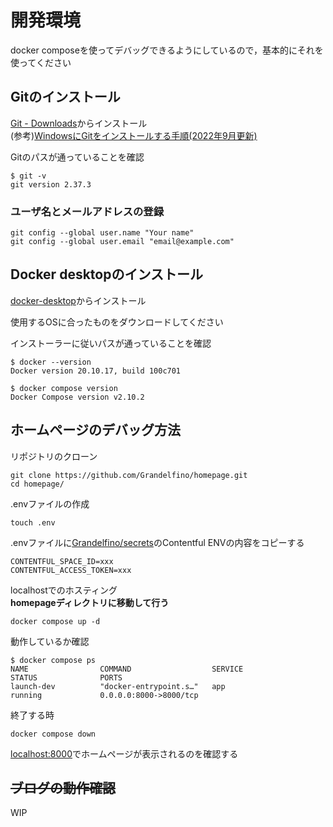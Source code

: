 # 開発環境

docker composeを使ってデバッグできるようにしているので，基本的にそれを使ってください

## Gitのインストール

[Git - Downloads](https://git-scm.com/download/)からインストール  
(参考)[WindowsにGitをインストールする手順(2022年9月更新)](https://www.curict.com/item/60/60bfe0e.html)

Gitのパスが通っていることを確認

```shell
$ git -v
git version 2.37.3
```

### ユーザ名とメールアドレスの登録

```shell
git config --global user.name "Your name"
git config --global user.email "email@example.com"
```

## Docker desktopのインストール

[docker-desktop](https://www.docker.com/products/docker-desktop)からインストール

使用するOSに合ったものをダウンロードしてください

インストーラーに従いパスが通っていることを確認

```shell
$ docker --version
Docker version 20.10.17, build 100c701
```

```shell
$ docker compose version
Docker Compose version v2.10.2
```

## ホームページのデバッグ方法

リポジトリのクローン

```shell
git clone https://github.com/Grandelfino/homepage.git
cd homepage/
```

.envファイルの作成

```shell
touch .env
```

.envファイルに[Grandelfino/secrets](https://github.com/Grandelfino/secrets#contentful-env)のContentful ENVの内容をコピーする

```shell
CONTENTFUL_SPACE_ID=xxx
CONTENTFUL_ACCESS_TOKEN=xxx
```

localhostでのホスティング  
**homepageディレクトリに移動して行う**

```shell
docker compose up -d
```

動作しているか確認

```shell
$ docker compose ps
NAME                COMMAND                  SERVICE             STATUS              PORTS
launch-dev          "docker-entrypoint.s…"   app                 running             0.0.0.0:8000->8000/tcp
```

終了する時

```shell
docker compose down
```

[localhost:8000](http://localhost:8000)でホームページが表示されるのを確認する

## ~~ブログの動作確認~~

WIP

